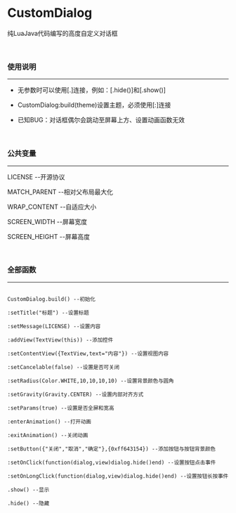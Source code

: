 # CustomDialog

纯LuaJava代码编写的高度自定义对话框

</br>

### 使用说明

-------

* 无参数时可以使用[.]连接，例如：[.hide()]和[.show()]

* CustomDialog:build(theme)设置主题，必须使用[:]连接

* 已知BUG：对话框偶尔会跳动至屏幕上方、设置动画函数无效

</br>

### 公共变量

-------

LICENSE  --开源协议

MATCH_PARENT  --相对父布局最大化

WRAP_CONTENT  --自适应大小

SCREEN_WIDTH  --屏幕宽度

SCREEN_HEIGHT  --屏幕高度

</br>

### 全部函数

-------

```

CustomDialog.build() --初始化

:setTitle("标题") --设置标题

:setMessage(LICENSE) --设置内容

:addView(TextView(this)) --添加控件

:setContentView({TextView,text="内容"}) --设置视图内容

:setCancelable(false) --设置是否可关闭

:setRadius(Color.WHITE,10,10,10,10) --设置背景颜色与圆角

:setGravity(Gravity.CENTER) --设置内部对齐方式

:setParams(true) --设置是否全屏和宽高

:enterAnimation() --打开动画

:exitAnimation() --关闭动画

:setButton({"关闭","取消","确定"},{0xff643154}) --添加按钮与按钮背景颜色

:setOnClick(function(dialog,view)dialog.hide()end) --设置按钮点击事件

:setOnLongClick(function(dialog,view)dialog.hide()end) --设置按钮长按事件

.show() --显示

.hide() --隐藏

```



